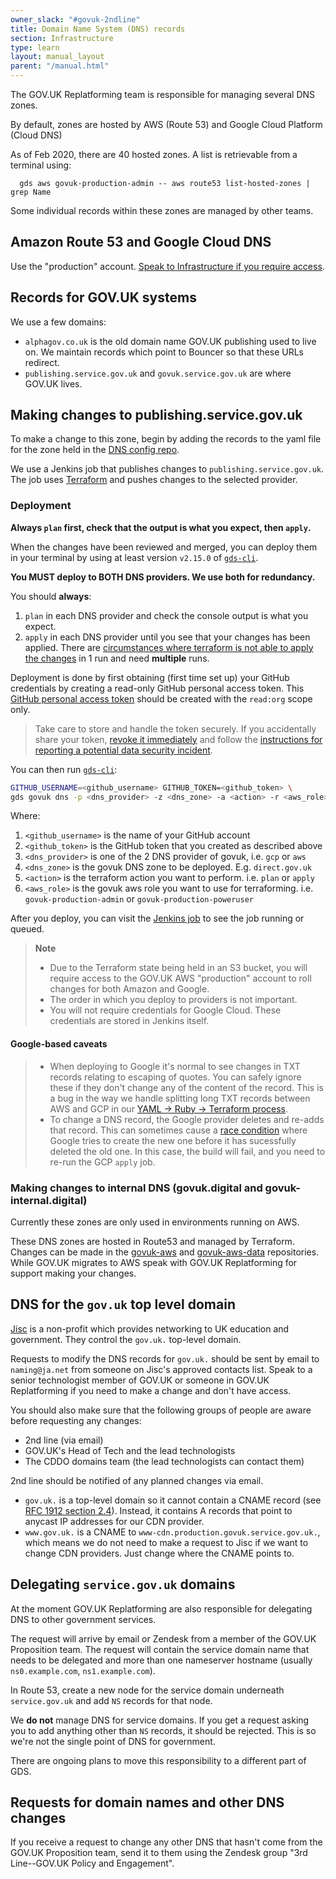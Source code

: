 ```yaml
---
owner_slack: "#govuk-2ndline"
title: Domain Name System (DNS) records
section: Infrastructure
type: learn
layout: manual_layout
parent: "/manual.html"
---
```


The GOV.UK Replatforming team is responsible for managing several DNS zones.

By default, zones are hosted by AWS (Route 53) and Google Cloud Platform (Cloud DNS)

As of Feb 2020, there are 40 hosted zones. A list is retrievable from a terminal using:

```
  gds aws govuk-production-admin -- aws route53 list-hosted-zones | grep Name
```

Some individual records within these zones are managed by other teams.

## Amazon Route 53 and Google Cloud DNS

Use the "production" account. [Speak to Infrastructure if you require access](/manual/raising-issues-with-reliability-engineering.html).

## Records for GOV.UK systems

We use a few domains:

- `alphagov.co.uk` is the old domain name GOV.UK publishing used to live on.
  We maintain records which point to Bouncer so that these URLs redirect.
- `publishing.service.gov.uk` and `govuk.service.gov.uk` are where GOV.UK lives.

## Making changes to publishing.service.gov.uk

To make a change to this zone, begin by adding the records to the yaml file for
the zone held in the [DNS config repo](https://github.com/alphagov/govuk-dns-config).

We use a Jenkins job that publishes changes to `publishing.service.gov.uk`. The
job uses [Terraform](https://www.terraform.io/) and pushes changes to the
selected provider.

### Deployment

**Always `plan` first, check that the output is what you expect, then `apply`.**

When the changes have been reviewed and merged, you can deploy them in your terminal
by using at least version `v2.15.0` of [`gds-cli`][gds-cli].

**You MUST deploy to BOTH DNS providers. We use both for redundancy.**

You should **always**:

1. `plan` in each DNS provider and check the console output is what you expect.
2. `apply` in each DNS provider until you see that your changes has been applied.
    There are [circumstances where terraform is not able to apply the changes](#google-based-caveats)
    in 1 run and need **multiple** runs.

Deployment is done by first obtaining (first time set up) your GitHub credentials
by creating a read-only GitHub personal access token. This [GitHub personal access token](https://github.com/settings/tokens) should be created with the `read:org`
scope only.

> Take care to store and handle the token securely. If you accidentally share your token,
  [revoke it immediately](https://github.com/settings/tokens) and follow the
  [instructions for reporting a potential data security incident][security-incidents].

You can then run [`gds-cli`][gds-cli]:

```sh
GITHUB_USERNAME=<github_username> GITHUB_TOKEN=<github_token> \
gds govuk dns -p <dns_provider> -z <dns_zone> -a <action> -r <aws_role>
```

Where:

1. `<github_username>` is the name of your GitHub account
1. `<github_token>` is the GitHub token that you created as described above
1. `<dns_provider>` is one of the 2 DNS provider of govuk, i.e. `gcp` or `aws`
1. `<dns_zone>` is the govuk DNS zone to be deployed. E.g. `direct.gov.uk`
1. `<action>` is the terraform action you want to perform. i.e. `plan` or `apply`
1. `<aws_role>` is the govuk aws role you want to use for terraforming. i.e. `govuk-production-admin` or `govuk-production-poweruser`

After you deploy, you can visit the [Jenkins job](https://deploy.blue.production.govuk.digital/job/Deploy_DNS/) to see the job running or queued.

> **Note**
>
> - Due to the Terraform state being held in an S3 bucket, you
> will require access to the GOV.UK AWS "production" account to roll changes for
> both Amazon and Google.
> - The order in which you deploy to providers is not important.
> - You will not require credentials for Google Cloud. These credentials are stored
> in Jenkins itself.

#### Google-based caveats

> - When deploying to Google it's normal to see changes in TXT records
> relating to escaping of quotes. You can safely ignore these if
> they don't change any of the content of the record. This is a bug
> in the way we handle splitting long TXT records between AWS and
> GCP in our [YAML -> Ruby -> Terraform process](https://github.com/alphagov/govuk-dns).
> - To change a DNS record, the Google provider deletes and
> re-adds that record. This can sometimes cause a [race
> condition](https://github.com/alphagov/govuk-dns/issues/67) where
> Google tries to create the new one before it has sucessfully deleted
> the old one. In this case, the build will fail, and you need to
> re-run the GCP `apply` job.

### Making changes to internal DNS (govuk.digital and govuk-internal.digital)

Currently these zones are only used in environments running on AWS.

These DNS zones are hosted in Route53 and managed by Terraform. Changes can be
made in the [govuk-aws](https://github.com/alphagov/govuk-aws/) and
[govuk-aws-data](https://github.com/alphagov/govuk-aws-data/) repositories.
While GOV.UK migrates to AWS speak with GOV.UK Replatforming for support
making your changes.

## DNS for the `gov.uk` top level domain

[Jisc](https://www.jisc.ac.uk/) is a non-profit which provides networking to
UK education and government. They control the `gov.uk.` top-level domain.

Requests to modify the DNS records for `gov.uk.` should be sent by
email to `naming@ja.net` from someone on Jisc's approved contacts
list. Speak to a senior technologist member of GOV.UK or someone in
GOV.UK Replatforming if you need to make a change and don't have
access.

You should also make sure that the following groups of people are aware before
requesting any changes:
- 2nd line (via email)
- GOV.UK's Head of Tech and the lead technologists
- The CDDO domains team (the lead technologists can contact them)

2nd line should be notified of any planned changes via email.

- `gov.uk.` is a top-level domain so it cannot contain a CNAME record
  (see [RFC 1912 section 2.4](https://tools.ietf.org/html/rfc1912#section-2.4)).
  Instead, it contains A records that point to anycast IP addresses for our CDN provider.
- `www.gov.uk.` is a CNAME to `www-cdn.production.govuk.service.gov.uk.`, which means we
  do not need to make a request to Jisc if we want to change CDN providers. Just change where
  the CNAME points to.

## Delegating `service.gov.uk` domains

At the moment GOV.UK Replatforming are also responsible for delegating DNS
to other government services.

The request will arrive by email or Zendesk from a member of the GOV.UK Proposition
team. The request will contain the service domain name that needs to be delegated and
more than one nameserver hostname (usually `ns0.example.com`, `ns1.example.com`).

In Route 53, create a new node for the service domain underneath `service.gov.uk`
and add `NS` records for that node.

We __do not__ manage DNS for service domains. If you get a request asking you to add
anything other than `NS` records, it should be rejected. This is so we're not
the single point of DNS for government.

There are ongoing plans to move this responsibility to a different part of GDS.

## Requests for domain names and other DNS changes

If you receive a request to change any other DNS that hasn't come from the GOV.UK
Proposition team, send it to them using the Zendesk group "3rd Line--GOV.UK Policy and Engagement".

[security-incidents]: https://sites.google.com/a/digital.cabinet-office.gov.uk/gds/working-at-the-white-chapel-building/security/security-incidents
[gds-cli]: https://github.com/alphagov/gds-cli
